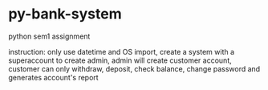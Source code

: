 # py-bank-system
python sem1 assignment

instruction: 
only use datetime and OS import,
create a system with a superaccount to create admin,
admin will create customer account,
customer can only withdraw, deposit, check balance, change password and generates account's report
